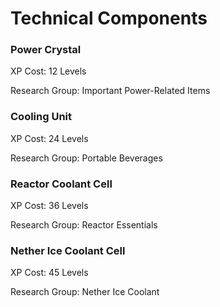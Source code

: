# Technical Components

### Power Crystal

XP Cost: 12 Levels

Research Group: Important Power-Related Items

### Cooling Unit

XP Cost: 24 Levels

Research Group: Portable Beverages

### Reactor Coolant Cell

XP Cost: 36 Levels

Research Group: Reactor Essentials

### Nether Ice Coolant Cell

XP Cost: 45 Levels

Research Group: Nether Ice Coolant
